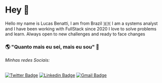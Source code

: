 # Hey 👋

Hello my name is Lucas Benatti, I am from Brazil 🇧🇷  I am a systems analyst and I have been working with FullStack since 2020
I love to solve problems and learn. Always open to new challenges and ready to face changes


### 🌎 "Quanto mais eu sei, mais eu sou"  🧠

###### Minhas redes Sociais:

[![Twitter Badge](https://img.shields.io/badge/-@lubenatti-6633cc?style=flat-square&labelColor=6633cc&logo=twitter&logoColor=white&link=https://twitter.com/)](https://twitter.com/) 
[![Linkedin Badge](https://img.shields.io/badge/-Lubenatti-6633cc?style=flat-square&logo=Linkedin&logoColor=white&link=https://www.linkedin.com/in/)](https://www.linkedin.com/in/) 
[![Gmail Badge](https://img.shields.io/badge/-lubenatti@gmail.com-6633cc?style=flat-square&logo=Gmail&logoColor=white&link=mailto:lubenatti@gmail.com)](mailto:lubenatti@gmail.com)

